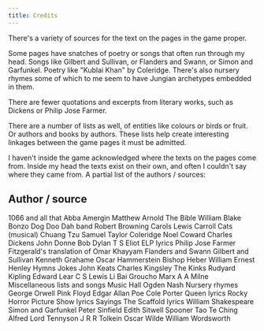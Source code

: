 ```yaml
---
title: Credits
---
```

There's a variety of sources for the text on the pages in the game proper.

Some pages have snatches of poetry or songs that often run through
my head. Songs like Gilbert and Sullivan, or Flanders and Swann, or
Simon and Garfunkel. Poetry like "Kublai Khan" by Coleridge.
There's also nursery rhymes some of which to me seem to have
Jungian archetypes embedded in them.

There are fewer quotations and excerpts from literary works, such
as Dickens or Philip Jose Farmer.

There are a number of lists as well, of entities like colours
or birds or fruit. Or authors and books by authors. These
lists help create interesting linkages between the game pages
it must be admitted.

I haven't inside the game acknowledged where the texts on the
pages come from.  Inside my head the texts exist on their own, and
often I couldn't say where they came from. A partial list of the
authors / sources:

Author / source
-
1066 and all that
Abba
Amergin
Matthew Arnold
The Bible
William Blake
Bonzo Dog Doo Dah band
Robert Browning
Carols
Lewis Carroll
Cats (musical)
Chuang Tzu
Samuel Taylor Coleridge
Noel Coward
Charles Dickens
John Donne
Bob Dylan
T S Eliot
ELP lyrics
Philip Jose Farmer
Fitzgerald's translation of Omar Khayyam
Flanders and Swann
Gilbert and Sullivan
Kenneth Grahame
Oscar Hammerstein
Bishop Heber
William Ernest Henley
Hymns
Jokes
John Keats
Charles Kingsley
The Kinks
Rudyard Kipling
Edward Lear
C S Lewis
Li Bai
Groucho Marx
A A Milne
Miscellaneous lists and songs
Music Hall
Ogden Nash
Nursery rhymes
George Orwell
Pink Floyd
Edgar Allan Poe
Cole Porter
Queen lyrics
Rocky Horror Picture Show lyrics
Sayings
The Scaffold lyrics
William Shakespeare
Simon and Garfunkel
Peter Sinfield
Edith Sitwell
Spooner
Tao Te Ching
Alfred Lord Tennyson
J R R Tolkein
Oscar Wilde
William Wordsworth
